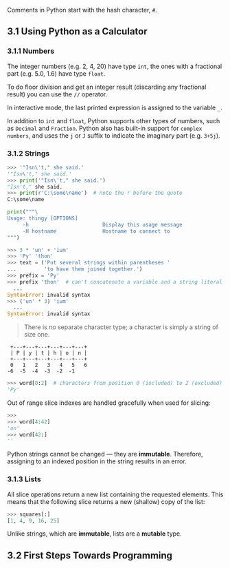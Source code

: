 Comments in Python start with the hash character, `#`.

## 3.1 Using Python as a Calculator

### 3.1.1 Numbers

The integer numbers (e.g. 2, 4, 20) have type `int`, the ones with a fractional part (e.g. 5.0, 1.6) have type `float`.

To do floor division and get an integer result (discarding any fractional result) you can use the `//` operator.

In interactive mode, the last printed expression is assigned to the variable `_`.

In addition to `int` and `float`, Python supports other types of numbers, such as `Decimal` and `Fraction`. Python also has built-in support for `complex numbers`, and uses the `j` or `J` suffix to indicate the imaginary part (e.g. `3+5j`).

### 3.1.2 Strings

```python
>>> '"Isn\'t," she said.'
'"Isn\'t," she said.'
>>> print('"Isn\'t," she said.')
"Isn't," she said.
>>> print(r'C:\some\name')  # note the r before the quote
C:\some\name
```

```python
print("""\
Usage: thingy [OPTIONS]
     -h                        Display this usage message
     -H hostname               Hostname to connect to
""")
```

```python
>>> 3 * 'un' + 'ium'
>>> 'Py' 'thon'
>>> text = ('Put several strings within parentheses '
...         'to have them joined together.')
>>> prefix = 'Py'
>>> prefix 'thon'  # can't concatenate a variable and a string literal
  ...
SyntaxError: invalid syntax
>>> ('un' * 3) 'ium'
  ...
SyntaxError: invalid syntax
```

> There is no separate character type; a character is simply a string of size one.

```
 +---+---+---+---+---+---+
 | P | y | t | h | o | n |
 +---+---+---+---+---+---+
 0   1   2   3   4   5   6
-6  -5  -4  -3  -2  -1
```

```python
>>> word[0:2]  # characters from position 0 (included) to 2 (excluded)
'Py'
```

Out of range slice indexes are handled gracefully when used for slicing:

```python
>>>
>>> word[4:42]
'on'
>>> word[42:]
''
```

Python strings cannot be changed — they are **immutable**. Therefore, assigning to an indexed position in the string results in an error.

### 3.1.3 Lists

All slice operations return a new list containing the requested elements. This means that the following slice returns a new (shallow) copy of the list:

```python
>>> squares[:]
[1, 4, 9, 16, 25]
```

Unlike strings, which are **immutable**, lists are a **mutable** type.

## 3.2 First Steps Towards Programming
